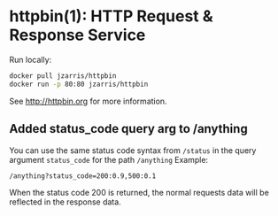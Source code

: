 # httpbin(1): HTTP Request & Response Service

Run locally:
```sh
docker pull jzarris/httpbin
docker run -p 80:80 jzarris/httpbin
```

See http://httpbin.org for more information.

## Added status_code query arg to /anything
You can use the same status code syntax from `/status` in the query argument `status_code` for the path `/anything`
Example: 
```
/anything?status_code=200:0.9,500:0.1
```
When the status code 200 is returned, the normal requests data will be reflected in the response data.


